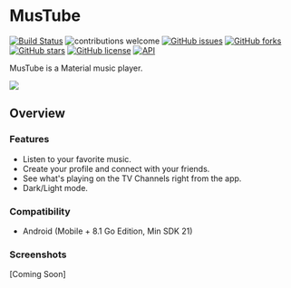 # MusTube
[![Build Status](https://travis-ci.org/TurboProgramming/MusTube.svg?branch=master)](https://travis-ci.org/TurboProgramming/MusTube)
![contributions welcome](https://img.shields.io/badge/contributions-welcome-brightgreen.svg?style=flat)
[![GitHub issues](https://img.shields.io/github/issues/TurboProgramming/TelTube.svg)](https://github.com/TurboProgramming/MusTube/issues)
[![GitHub forks](https://img.shields.io/github/forks/TurboProgramming/MusTube.svg)](https://github.com/TurboProgramming/MusTube/network)
[![GitHub stars](https://img.shields.io/github/stars/TurboProgramming/MusTube.svg)](https://github.com/TurboProgramming/MusTube/stargazers)
[![GitHub license](https://img.shields.io/badge/license-MIT-blue.svg)](https://raw.githubusercontent.com/TurboProgramming/MusTube/master/LICENSE)
[![API](https://img.shields.io/badge/API-21%2B-brightgreen.svg?style=flat)](https://android-arsenal.com/api?level=21)

MusTube is a Material music player.

![](https://raw.githubusercontent.com/TurboProgramming/MusTube/development/assets/mustube.png)

## Overview
### Features
- Listen to your favorite music.
- Create your profile and connect with your friends.
- See what's playing on the TV Channels right from the app.
- Dark/Light mode.

### Compatibility
- Android (Mobile + 8.1 Go Edition, Min SDK 21)

### Screenshots
[Coming Soon]
